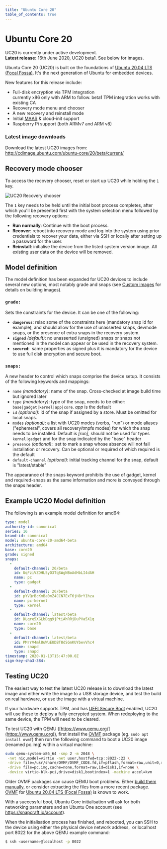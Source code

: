 ```yaml
---
title: "Ubuntu Core 20"
table_of_contents: true
---
```


# Ubuntu Core 20


<div class="p-notification--positive"><p markdown="1" class="p-notification__response">
<span class="p-notification__status">UC20 is currently under active development.</span></br>
<b>Latest release:</b> 16th June 2020, UC20 beta1. See below for images.
</p></div>

Ubuntu Core 20 (UC20) is built on the foundations of [Ubuntu 20.04 LTS (Focal
Fossa)](https://releases.ubuntu.com/20.04/). It's the next generation of Ubuntu
for embedded devices.

New features for this release include:

- Full-disk encryption via TPM integration </br>
  currently x86 only with ARM to follow. beta1 TPM integration works with existing CA </br>
- Recovery mode menu and chooser
- A new recovery and reinstall mode
- Initial [MAAS](https://maas.io/) & cloud-init support
- Raspberry Pi support (both ARMv7 and ARM v8)

### Latest image downloads

Download the latest UC20 images from:</br>
<http://cdimage.ubuntu.com/ubuntu-core/20/beta/current/>

## Recovery mode chooser

To access the recovery chooser, reset or start up UC20 while holding the `1`
key.

![UC20 Recovery chooser](https://assets.ubuntu.com/v1/fe1a74d5-uc20_chooser_01.png)


The `1` key needs to be held until the initial boot process completes, after
which you'll be presented first with the system selection menu followed by the
following recovery options:

- **Run normally**: Continue with the boot process.
- **Recover**: reboot into recovery mode and log into the system using prior
  credentials to recover your data, either via SSH or locally after setting up
a password for the user.
- **Reinstall**: initialise the device from the listed system version image.
  All existing user data on the device will be removed.

## Model definition

The model definition has been expanded for UC20 devices to include several new
options, most notably grade and snaps (see [Custom
images](../image/custom-images) for details on building images).

### `grade:`

Sets the constraints for the device. It can be one of the following:

- **`dangerous`**: relax some of the constraints here (mandatory snap id for
  example), and should allow for the use of unasserted snaps, devmode snaps, or
the presence of extra snaps in the recovery system.
- **`signed`** _(default)_: no unasserted (unsigned) snaps or snaps not mentioned
  in the model can appear or be used in the recovery system.
- **`secured`**:  same properties as signed plus it is mandatory for the device to
  use full disk encryption and secure boot.

### `snaps:`

A new header to control which snaps comprise the device setup. It consists of
the following keywords and mappings:

- `name` _(mandatory)_: name of the snap. Cross-checked at image build time but ignored later
- `type` _(mandatory)_: type of the snap, needs to be either: `base|gadget|kernel|app|core`.
  _app_ is the default
- `id` _(optional)_: id of the snap if assigned by a store. Must be omitted for local snaps.
- `modes` _(optional)_: a list with UC20 modes (verbs, "run") or mode aliases ("ephemeral",
  covers all recovery/tmpfs modes) for which the snap needs to be installed.
Default is _[run]_, should not be used for types `kernel|gadget` and for the
snap indicated by the "base" header
- `presence` _(optional)_:  set to mark a snap whose absence will not fail
  installation or recovery. Can be optional or required of which required  is
the default
- `default-channel` _(optional)_: initial tracking channel for the snap,
  default is "latest/stable"

The appearance of the snaps keyword prohibits the use of gadget, kernel and
required-snaps  as the same information and more is conveyed through the snaps
header.

## Example UC20 Model definition

The following is an example model definition for amd64:

```yaml
type: model
authority-id: canonical
series: 16
brand-id: canonical
model: ubuntu-core-20-amd64-beta
architecture: amd64
base: core20
grade: signed
snaps:
  -
    default-channel: 20/beta
    id: UqFziVZDHLSyO3TqSWgNBoAdHbLI4dAH
    name: pc
    type: gadget
  -
    default-channel: 20/beta
    id: pYVQrBcKmBa0mZ4CCN7ExT6jH8rY1hza
    name: pc-kernel
    type: kernel
  -
    default-channel: latest/beta
    id: DLqre5XGLbDqg9jPtiAhRRjDuPVa5X1q
    name: core20
    type: base
  -
    default-channel: latest/beta
    id: PMrrV4ml8uWuEUDBT8dSGnKUYbevVhc4
    name: snapd
    type: snapd
timestamp: 2020-01-13T15:47:00.0Z
sign-key-sha3-384:
```

## Testing UC20

The easiest way to test the latest UC20 release is to download the latest image
and either write the image to a USB storage device, and test the build on real
hardware, or use the image with a virtual machine.

If your hardware supports TPM, and has [UEFI Secure
Boot](https://wiki.ubuntu.com/UEFI/SecureBoot) enabled, UC20 will use these to
deploy a fully encrypted system. When redeploying to the same device, the TPM
will need to be cleared.

To test UC20 with QEMU ([https://www.qemu.org/](https://www.qemu.org)), first install the
[OVMF](https://wiki.ubuntu.com/UEFI/OVMF) package (eg. `sudo apt install ovmf`)
then run the following command to boot a UC20 image (renamed pc.img) within a
virtual machine:

```bash
sudo qemu-system-x86_64 -smp 2 -m 2048 \
 -net nic,model=virtio -net user,hostfwd=tcp::8022-:22 \
 -drive file=/usr/share/OVMF/OVMF_CODE.fd,if=pflash,format=raw,unit=0,readonly=on \
 -drive file=pc.img,cache=none,format=raw,id=disk1,if=none \
 -device virtio-blk-pci,drive=disk1,bootindex=1 -machine accel=kvm
```

<div class="p-notification--warning"><p markdown="1" class="p-notification__response">
<span class="p-notification__status">Older OVMF packages can cause QEMU boot problems. Either <a href="https://github.com/tianocore/tianocore.github.io/wiki/How-to-run-OVMF">build them manually</a>, or consider extracting the files from a more recent package. <a href="https://packages.ubuntu.com/focal/powerpc/ovmf">OVMF</a> for <a href="https://releases.ubuntu.com/20.04/">Ubuntu 20.04 LTS (Focal Fossa)</a> is known to work.
</p></div>

With a successful boot, Ubuntu Core initialisation will ask for both networking
parameters and an Ubuntu One account (see <https://snapcraft.io/account>). 

When the initialisation process has finished, and rebooted, you can SSH to the
device using either the physical device network address,  or localhost port
8022 for the above QEMU example command:

```bash
$ ssh <username>@localhost -p 8022
```
